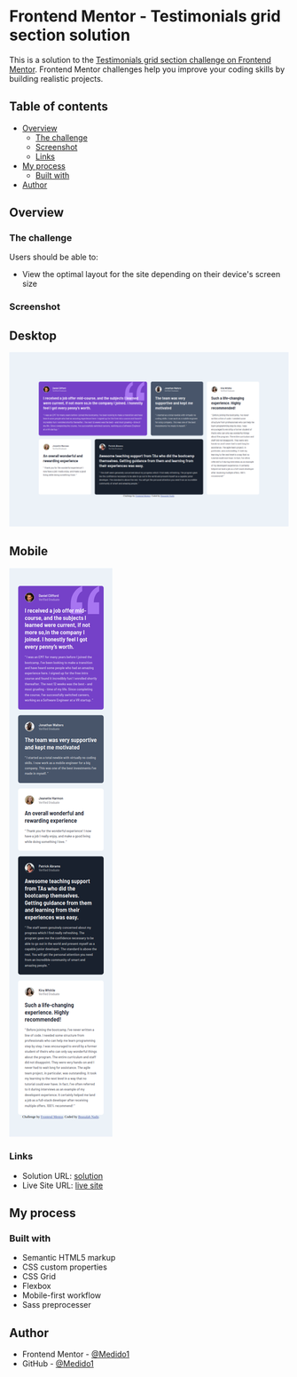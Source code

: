 # Frontend Mentor - Testimonials grid section solution

This is a solution to the [Testimonials grid section challenge on Frontend Mentor](https://www.frontendmentor.io/challenges/testimonials-grid-section-Nnw6J7Un7). Frontend Mentor challenges help you improve your coding skills by building realistic projects. 

## Table of contents

- [Overview](#overview)
  - [The challenge](#the-challenge)
  - [Screenshot](#screenshot)
  - [Links](#links)
- [My process](#my-process)
  - [Built with](#built-with)
- [Author](#author)

## Overview

### The challenge

Users should be able to:

- View the optimal layout for the site depending on their device's screen size

### Screenshot

  ## Desktop 
  ![](./screenshots/desktopScreenShot.png)


  ## Mobile 
  ![](./screenshots/mobileScreenShot.png)


### Links

- Solution URL: [solution](https://github.com/Medido1/Frontend-Mentor-Testimonials-grid-section)
- Live Site URL: [live site](https://medido1.github.io/Frontend-Mentor-Testimonials-grid-section/)

## My process

### Built with

- Semantic HTML5 markup
- CSS custom properties
- CSS Grid
- Flexbox
- Mobile-first workflow
- Sass preprocesser

## Author

- Frontend Mentor - [@Medido1](https://www.frontendmentor.io/profile/Medido1)
- GitHub - [@Medido1](https://github.com/Medido1)

